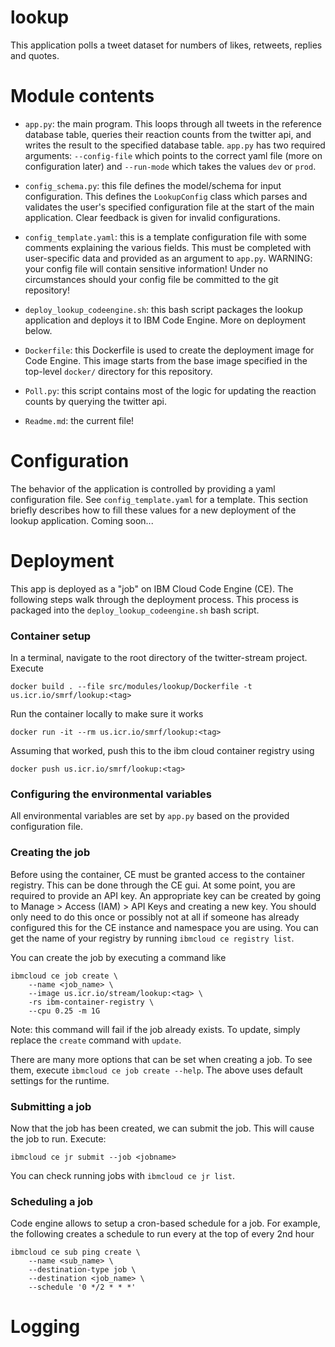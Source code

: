 # lookup
This application polls a tweet dataset for numbers of likes, retweets, replies and quotes.

# Module contents

* `app.py`: the main program. This loops through all tweets in the reference database table, queries their 
  reaction counts from the twitter api, and writes the result to the specified database table.
  `app.py` has two required arguments: `--config-file` which points to the correct yaml file
  (more on configuration later) and `--run-mode` which takes the values `dev` or `prod`.
  
* `config_schema.py`: this file defines the model/schema for input configuration. This defines the 
  `LookupConfig` class which parses and validates the user's specified configuration file 
  at the start of the main application. Clear feedback is given for invalid configurations.
  
* `config_template.yaml`: this is a template configuration file with some comments explaining
the various fields. This must be completed with user-specific data and provided as an argument to `app.py`.
  WARNING: your config file will contain sensitive information! Under no circumstances should your config file be
  committed to the git repository!
  
* `deploy_lookup_codeengine.sh`: this bash script packages the lookup application and deploys it
to IBM Code Engine. More on deployment below.
  
* `Dockerfile`: this Dockerfile is used to create the deployment image for Code Engine. This
image starts from the base image specified in the top-level `docker/` directory for this repository.

* `Poll.py`: this script contains most of the logic for updating the reaction counts
by querying the twitter api.
  
* `Readme.md`: the current file!

# Configuration
The behavior of the application is controlled by providing a yaml configuration file. 
See `config_template.yaml` for a template. This section briefly describes how to fill 
these values for a new deployment of the lookup application. Coming soon...

# Deployment 
This app is deployed as a "job" on IBM Cloud Code Engine (CE). The following steps walk through
the deployment process. This process is packaged into the `deploy_lookup_codeengine.sh` bash script.

### Container setup
In a terminal, navigate to the root directory of the twitter-stream project. Execute
```shell
docker build . --file src/modules/lookup/Dockerfile -t us.icr.io/smrf/lookup:<tag>
```
Run the container locally to make sure it works
```shell
docker run -it --rm us.icr.io/smrf/lookup:<tag> 
```
Assuming that worked, push this to the ibm cloud container registry using
```shell
docker push us.icr.io/smrf/lookup:<tag>
```

### Configuring the environmental variables
All environmental variables are set by `app.py` based on the provided configuration file.

### Creating the job
Before using the container, CE must be granted access to the container registry.
This can be done through the CE gui. At some point, you are required to provide an API key. 
An appropriate key can be created by going to Manage > Access (IAM) > API Keys and creating
a new key. You should only need to do this once or possibly not at all if someone has already
configured this for the CE instance and namespace you are using. You can get the name of your registry by running
`ibmcloud ce registry list`.

You can create the job by executing a command like
```shell
ibmcloud ce job create \
    --name <job_name> \
    --image us.icr.io/stream/lookup:<tag> \
    -rs ibm-container-registry \
    --cpu 0.25 -m 1G
```
Note: this command will fail if the job already exists. 
To update, simply replace the `create` command with `update`. 

There are many more options that can be set when creating a job. To see them, 
execute `ibmcloud ce job create --help`. The above uses default settings for 
the runtime. 


### Submitting a job
Now that the job has been created, we can submit the job. This will cause the job
to run. Execute:
```shell
ibmcloud ce jr submit --job <jobname>
```
You can check running jobs with `ibmcloud ce jr list`.

### Scheduling a job
Code engine allows to setup a cron-based schedule for a job. For example, the following creates a schedule to run every
at the top of every 2nd hour
```shell
ibmcloud ce sub ping create \
    --name <sub_name> \
    --destination-type job \
    --destination <job_name> \
    --schedule '0 */2 * * *'
```

# Logging

